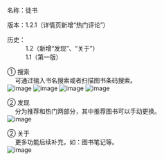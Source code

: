 名称：徒书

版本：1.2.1（详情页新增“热门评论”）

历史：<br/>
　　　1.2（新增“发现”、“关于”）<br/>
　　　1.1（第一版）

  ① 搜索<br/>
　 可通过输入书名搜索或者扫描图书条码搜索。<br/>
![image](https://github.com/mayuyizu/tushu/raw/master/screenshots/1.jpg)
![image](https://github.com/mayuyizu/tushu/raw/master/screenshots/1-1.jpg)
![image](https://github.com/mayuyizu/tushu/raw/master/screenshots/1-3.jpg)
![image](https://github.com/mayuyizu/tushu/raw/master/screenshots/1-3-1.jpg)

  ② 发现<br/>
　 分为推荐和热门两部分，其中推荐图书可以手动更换。<br/>
![image](https://github.com/mayuyizu/tushu/raw/master/screenshots/2.jpg)

  ② 关于<br/>
　 更多功能后续补充，如：图书笔记等。<br/>
![image](https://github.com/mayuyizu/tushu/raw/master/screenshots/3.jpg)
